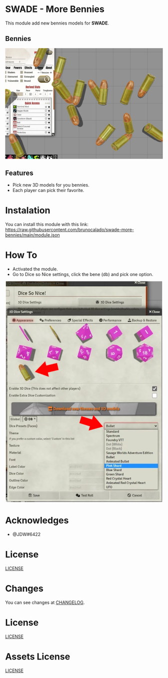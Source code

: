 # SWADE - More Bennies
This module add new bennies models for **SWADE**.

## Bennies
[![Demonstration](docs/docs-thumbnail.webp)](https://youtu.be/k2E7kDZLmFk)

## Features
- Pick new 3D models for you bennies.
- Each player can pick their favorite.

# Instalation
You can install this module with this link: https://raw.githubusercontent.com/brunocalado/swade-more-bennies/main/module.json

# How To
- Activated the module. 
- Go to Dice so Nice settings, click the bene (db) and pick one option.

<p align="center">
  <img width="500" src="docs/docs-dsn-settings.webp">
</p>


# Acknowledges
- @JDW#6422 

# License
[LICENSE](https://github.com/brunocalado/swade-more-bennies/blob/main/LICENSE)

# Changes
You can see changes at [CHANGELOG](CHANGELOG.md).

# License
[LICENSE](https://github.com/brunocalado/swade-more-bennies/blob/main/LICENSE.md)

# Assets License
[LICENSE](https://github.com/brunocalado/swade-more-bennies/blob/main/LICENSE-ASSETS.md)